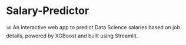 # Salary-Predictor
📊 An interactive web app to predict Data Science salaries based on job details, powered by XGBoost and built using Streamlit.
